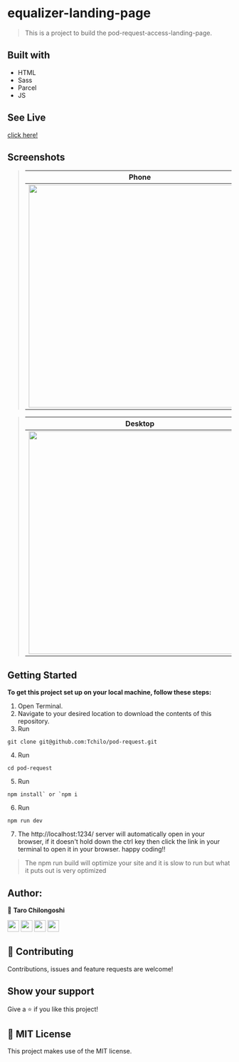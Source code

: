 # equalizer-landing-page
> This is  a project to build the pod-request-access-landing-page.

## Built with
- HTML
- Sass
- Parcel
- JS

## See Live 
[click here!](https://meet-app-home-page.netlify.app/)

## Screenshots
> | Phone | Tablet |
> |--------------|----------------|
> |<img height="500" src="./src/assets/mobile.png">|<img height="500" src="./src/assets/tablet.png">|

>|Desktop|
>|-------|
>|<img height="500" src="./src/assets/desktop.png">|


## Getting Started

**To get this project set up on your local machine, follow these steps:**

1. Open Terminal.
2. Navigate to your desired location to download the contents of this repository.
3. Run  
```
git clone git@github.com:Tchilo/pod-request.git
```
4. Run
  ```
  cd pod-request
  ```
5. Run 
```
npm install` or `npm i
```
6. Run 
```
npm run dev
``` 

7. The http://localhost:1234/ server will automatically open in your browser, if it doesn't hold down the ctrl key then click the link in your terminal to open it in your browser. happy coding!! 


>The npm run build will optimize your site and it is slow to run but what it puts out is very optimized
## Author:
  
 👤 **Taro Chilongoshi**

[<code><img height="26" src="https://cdn.iconscout.com/icon/free/png-256/github-153-675523.png"></code>](https://github.com/tchilo)
[<code><img height="26" src="https://upload.wikimedia.org/wikipedia/sco/thumb/9/9f/Twitter_bird_logo_2012.svg/1200px-Twitter_bird_logo_2012.svg.png"></code>](https://twitter.com/tchiloross)
[<code><img height="26" src="https://upload.wikimedia.org/wikipedia/commons/thumb/c/c9/Linkedin.svg/1200px-Linkedin.svg.png"></code>](https://www.linkedin.com/in/taro-chilongoshi/)
 <a href="mailto:tchiloross@gmail.com?subject=Hey Taro?"><img height="26" src="https://cdn.worldvectorlogo.com/logos/official-gmail-icon-2020-.svg"></a>

## 🤝 Contributing

Contributions, issues and feature requests are welcome!

## Show your support

Give a ⭐️ if you like this project!


## 📝 MIT License

This project makes use of the MIT license.
